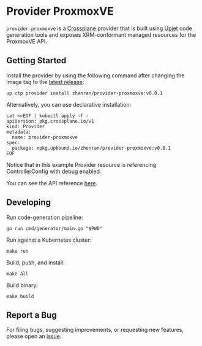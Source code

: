 # Provider ProxmoxVE

`provider-proxmoxve` is a [Crossplane](https://crossplane.io/) provider that
is built using [Upjet](https://github.com/upbound/upjet) code
generation tools and exposes XRM-conformant managed resources for the
ProxmoxVE API.

## Getting Started

Install the provider by using the following command after changing the image tag
to the [latest release](https://marketplace.upbound.io/providers/dougsong/provider-proxmoxve):
```
up ctp provider install zhenran/provider-proxmoxve:v0.0.1
```

Alternatively, you can use declarative installation:
```
cat <<EOF | kubectl apply -f -
apiVersion: pkg.crossplane.io/v1
kind: Provider
metadata:
  name: provider-proxmoxve
spec:
  package: xpkg.upbound.io/zhenran/provider-proxmoxve:v0.0.1
EOF
```

Notice that in this example Provider resource is referencing ControllerConfig with debug enabled.

You can see the API reference [here](https://doc.crds.dev/github.com/valkiriaaquatica/provider-proxmoxve).

## Developing

Run code-generation pipeline:
```console
go run cmd/generator/main.go "$PWD"
```

Run against a Kubernetes cluster:

```console
make run
```

Build, push, and install:

```console
make all
```

Build binary:

```console
make build
```

## Report a Bug

For filing bugs, suggesting improvements, or requesting new features, please
open an [issue](https://github.com/valkiriaaquatica/provider-proxmoxve/issues).
